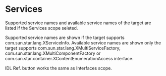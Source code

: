 
# Services

Supported service names and available service names of the target are listed if the Services scope seleted.

Supported service names are shown if the target supports com.sun.star.lang.XServiceInfo. Available service names are shown only the target supports com.sun.star.lang.XMultiServiceFactory, com.sun.star.lang.XMultiComponentFactory or com.sun.star.container.XContentEnumerationAccess interface.

IDL Ref. button works the same as Interfaces scope.
